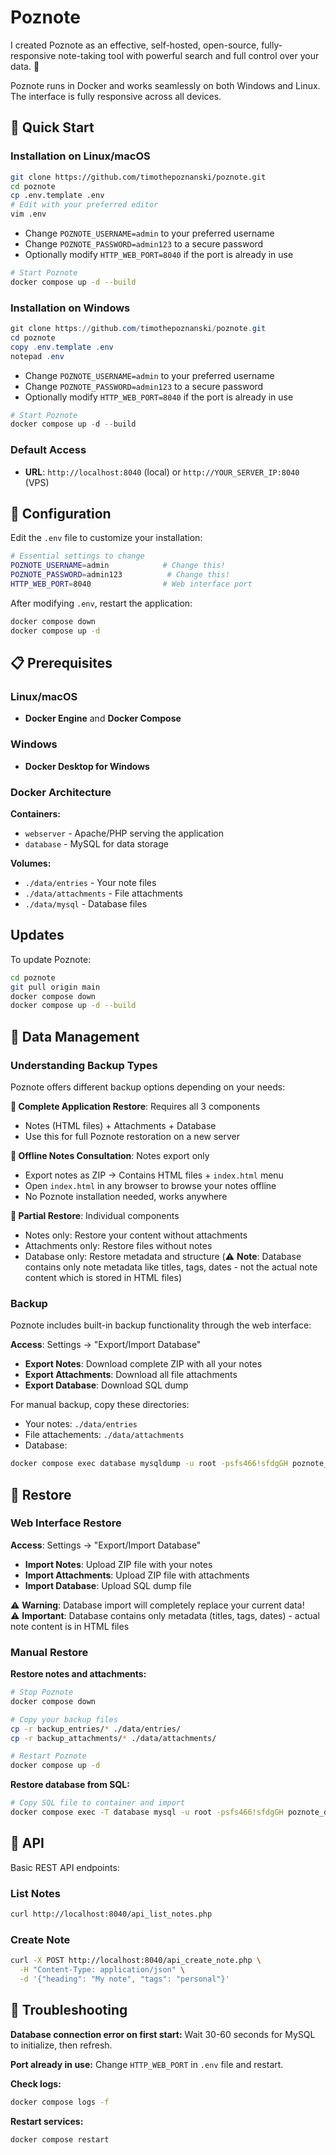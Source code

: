 # Poznote

I created Poznote as an effective, self-hosted, open-source, fully-responsive note-taking tool with powerful search and full control over your data. 🤩

Poznote runs in Docker and works seamlessly on both Windows and Linux. The interface is fully responsive across all devices.

## 🚀 Quick Start

### Installation on Linux/macOS

```bash
git clone https://github.com/timothepoznanski/poznote.git
cd poznote
cp .env.template .env
# Edit with your preferred editor
vim .env
```

- Change `POZNOTE_USERNAME=admin` to your preferred username
- Change `POZNOTE_PASSWORD=admin123` to a secure password
- Optionally modify `HTTP_WEB_PORT=8040` if the port is already in use

```bash
# Start Poznote
docker compose up -d --build
```

### Installation on Windows

```powershell
git clone https://github.com/timothepoznanski/poznote.git
cd poznote
copy .env.template .env
notepad .env
```

- Change `POZNOTE_USERNAME=admin` to your preferred username
- Change `POZNOTE_PASSWORD=admin123` to a secure password
- Optionally modify `HTTP_WEB_PORT=8040` if the port is already in use

```powershell
# Start Poznote
docker compose up -d --build
```

### Default Access
- **URL**: `http://localhost:8040` (local) or `http://YOUR_SERVER_IP:8040` (VPS)

## 🔧 Configuration

Edit the `.env` file to customize your installation:

```bash
# Essential settings to change
POZNOTE_USERNAME=admin            # Change this!
POZNOTE_PASSWORD=admin123          # Change this!
HTTP_WEB_PORT=8040                # Web interface port
```

After modifying `.env`, restart the application:
```bash
docker compose down
docker compose up -d
```

## 📋 Prerequisites

### Linux/macOS
- **Docker Engine** and **Docker Compose**

### Windows
- **Docker Desktop for Windows**

### Docker Architecture

**Containers:**
- `webserver` - Apache/PHP serving the application
- `database` - MySQL for data storage

**Volumes:**
- `./data/entries` - Your note files
- `./data/attachments` - File attachments  
- `./data/mysql` - Database files

##  Updates

To update Poznote:

```bash
cd poznote
git pull origin main
docker compose down
docker compose up -d --build
```

## 💾 Data Management

### Understanding Backup Types

Poznote offers different backup options depending on your needs:

**📝 Complete Application Restore**: Requires all 3 components
- Notes (HTML files) + Attachments + Database
- Use this for full Poznote restoration on a new server

**📖 Offline Notes Consultation**: Notes export only
- Export notes as ZIP → Contains HTML files + `index.html` menu
- Open `index.html` in any browser to browse your notes offline
- No Poznote installation needed, works anywhere

**🔄 Partial Restore**: Individual components
- Notes only: Restore your content without attachments
- Attachments only: Restore files without notes  
- Database only: Restore metadata and structure (⚠️ **Note**: Database contains only note metadata like titles, tags, dates - not the actual note content which is stored in HTML files)

### Backup

Poznote includes built-in backup functionality through the web interface:

**Access**: Settings → "Export/Import Database"

- **Export Notes**: Download complete ZIP with all your notes
- **Export Attachments**: Download all file attachments
- **Export Database**: Download SQL dump

For manual backup, copy these directories:

- Your notes: `./data/entries`
- File attachements: `./data/attachments`
- Database:

```bash
docker compose exec database mysqldump -u root -psfs466!sfdgGH poznote_db > backup.sql
```

## 🔄 Restore

### Web Interface Restore
**Access**: Settings → "Export/Import Database"

- **Import Notes**: Upload ZIP file with your notes
- **Import Attachments**: Upload ZIP file with attachments
- **Import Database**: Upload SQL dump file

⚠️ **Warning**: Database import will completely replace your current data!  
⚠️ **Important**: Database contains only metadata (titles, tags, dates) - actual note content is in HTML files

### Manual Restore

**Restore notes and attachments:**
```bash
# Stop Poznote
docker compose down

# Copy your backup files
cp -r backup_entries/* ./data/entries/
cp -r backup_attachments/* ./data/attachments/

# Restart Poznote
docker compose up -d
```

**Restore database from SQL:**
```bash
# Copy SQL file to container and import
docker compose exec -T database mysql -u root -psfs466!sfdgGH poznote_db < backup.sql
```

## 🔌 API

Basic REST API endpoints:

### List Notes
```bash
curl http://localhost:8040/api_list_notes.php
```

### Create Note
```bash
curl -X POST http://localhost:8040/api_create_note.php \
  -H "Content-Type: application/json" \
  -d '{"heading": "My note", "tags": "personal"}'
```

## 🔧 Troubleshooting

**Database connection error on first start:**
Wait 30-60 seconds for MySQL to initialize, then refresh.

**Port already in use:**
Change `HTTP_WEB_PORT` in `.env` file and restart.

**Check logs:**
```bash
docker compose logs -f
```

**Restart services:**
```bash
docker compose restart
```
